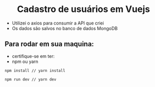 <div align="center">
  <h1>Cadastro de usuários em Vuejs</h1>
 </div>
 
 - Utilizei o axios para consumir a API que criei
 - Os dados são salvos no banco de dados MongoDB
  
 ## Para rodar em sua maquina:
 - certifique-se em ter:
 - npm ou yarn
 ```
 npm install // yarn install
 ```
 ```
 npm run dev // yarn dev
 ```
